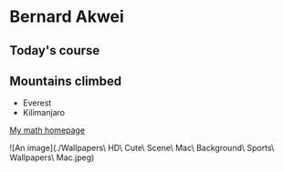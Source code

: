 # Bernard Akwei
## Today's course

## Mountains climbed

- Everest
- Kilimanjaro

[My math homepage](https://math.uconn.edu/)

![An image](./Wallpapers\ HD\ Cute\ Scene\ Mac\ Background\ Sports\ Wallpapers\ Mac.jpeg)
